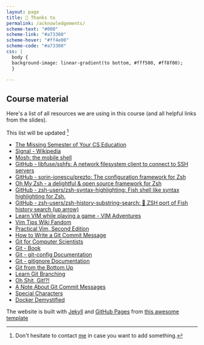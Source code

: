 ```yaml
---
layout: page
title: 🙏 Thanks to
permalink: /acknowledgements/
scheme-text: "#000"
scheme-link: "#a73300"
scheme-hover: "#ff4e00"
scheme-code: "#a73300"
css: |
  body {
  background-image: linear-gradient(to bottom, #fff500, #ff8f00);
  }
  
---
```

## Course material 

Here's a list of all resources we are using in this course (and all helpful links from the slides).

This list will be updated [^1]

- [The Missing Semester of Your CS Education](https://missing.csail.mit.edu)
- [Signal - Wikipedia](https://en.wikipedia.org/wiki/Signal_)
- [Mosh: the mobile shell](https://mosh.org/)
- [GitHub - libfuse/sshfs: A network filesystem client to connect to SSH servers](https://github.com/libfuse/sshfs)
- [GitHub - sorin-ionescu/prezto: The configuration framework for Zsh](https://github.com/sorin-ionescu/prezto)
- [Oh My Zsh - a delightful & open source framework for Zsh](https://ohmyz.sh/)
- [GitHub - zsh-users/zsh-syntax-highlighting: Fish shell like syntax highlighting for Zsh.](https://github.com/zsh-users/zsh-syntax-highlighting)
- [GitHub - zsh-users/zsh-history-substring-search: 🐠 ZSH port of Fish history search (up arrow)](https://github.com/zsh-users/zsh-history-substring-search)
- [Learn VIM while playing a game - VIM Adventures](https://vim-adventures.com/)
- [Vim Tips Wiki Fandom](http://vim.wikia.com/wiki/Vim_Tips_Wiki)
- [Practical Vim, Second Edition](https://pragprog.com/titles/dnvim2/)
- [How to Write a Git Commit Message](https://chris.beams.io/posts/git-commit/)
- [Git for Computer Scientists](https://eagain.net/articles/git-for-computer-scientists/)
- [Git - Book](https://git-scm.com/book/en/v2)
- [Git - git-config Documentation](https://git-scm.com/docs/git-config)
- [Git - gitignore Documentation](https://git-scm.com/docs/gitignore)
- [Git from the Bottom Up](https://jwiegley.github.io/git-from-the-bottom-up/)
- [Learn Git Branching](https://learngitbranching.js.org/)
- [Oh Shit, Git!?!](https://ohshitgit.com/)
- [A Note About Git Commit Messages](https://tbaggery.com/2008/04/19/a-note-about-git-commit-messages.html)
- [Special Characters](https://tldp.org/LDP/abs/html/special-chars.html)
- [Docker Demystified](https://dev.to/frosnerd/docker-demystified-27kl)


[^1]: Don't hesitate to contact [me](https://tiulp.in) in case you want to add something.

The website is built with [Jekyll](https://jekyllrb.com) and [GitHub Pages](https://pages.github.com) from [this awesome template](https://github.com/sparanoid/almace-scaffolding/tree/master)
